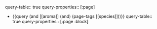 query-table:: true
query-properties:: [:page]

- {{query (and [[aroma]] (and) (page-tags [[species]]))}}
  query-table:: true
  query-properties:: [:page :block]